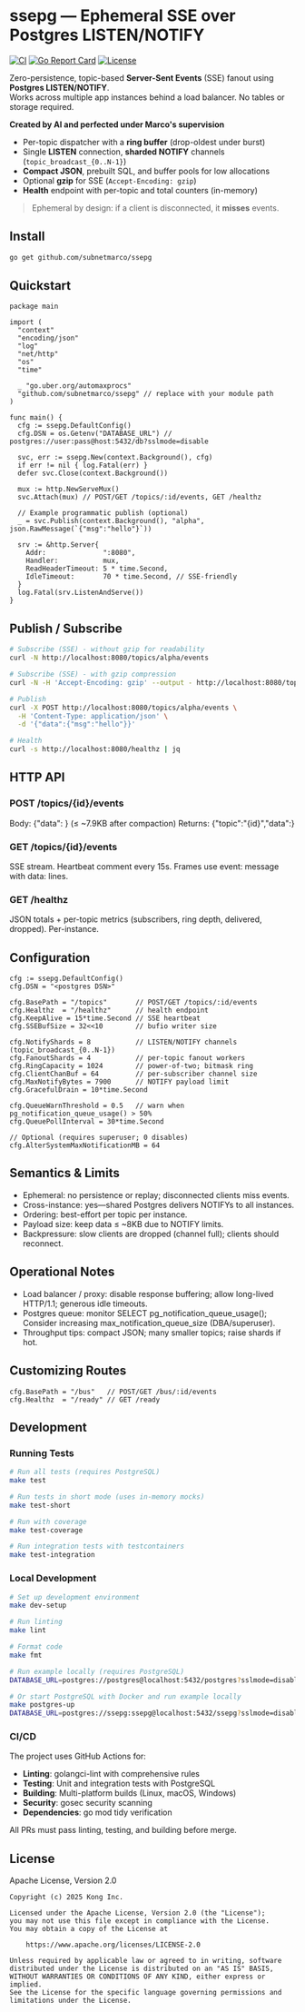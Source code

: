 # ssepg — Ephemeral SSE over Postgres LISTEN/NOTIFY

[![CI](https://github.com/subnetmarco/ssepg/actions/workflows/ci.yml/badge.svg)](https://github.com/subnetmarco/ssepg/actions/workflows/ci.yml)
[![Go Report Card](https://goreportcard.com/badge/github.com/subnetmarco/ssepg)](https://goreportcard.com/report/github.com/subnetmarco/ssepg)
[![License](https://img.shields.io/badge/License-Apache_2.0-blue.svg)](https://opensource.org/licenses/Apache-2.0)

Zero-persistence, topic-based **Server-Sent Events** (SSE) fanout using **Postgres LISTEN/NOTIFY**.  
Works across multiple app instances behind a load balancer. No tables or storage required.

**Created by AI and perfected under Marco's supervision**

- Per-topic dispatcher with a **ring buffer** (drop-oldest under burst)
- Single **LISTEN** connection, **sharded NOTIFY** channels (`topic_broadcast_{0..N-1}`)
- **Compact JSON**, prebuilt SQL, and buffer pools for low allocations
- Optional **gzip** for SSE (`Accept-Encoding: gzip`)
- **Health** endpoint with per-topic and total counters (in-memory)

> Ephemeral by design: if a client is disconnected, it **misses** events.

## Install

```bash
go get github.com/subnetmarco/ssepg
```

## Quickstart

```
package main

import (
  "context"
  "encoding/json"
  "log"
  "net/http"
  "os"
  "time"

  _ "go.uber.org/automaxprocs"
  "github.com/subnetmarco/ssepg" // replace with your module path
)

func main() {
  cfg := ssepg.DefaultConfig()
  cfg.DSN = os.Getenv("DATABASE_URL") // postgres://user:pass@host:5432/db?sslmode=disable

  svc, err := ssepg.New(context.Background(), cfg)
  if err != nil { log.Fatal(err) }
  defer svc.Close(context.Background())

  mux := http.NewServeMux()
  svc.Attach(mux) // POST/GET /topics/:id/events, GET /healthz

  // Example programmatic publish (optional)
  _ = svc.Publish(context.Background(), "alpha", json.RawMessage(`{"msg":"hello"}`))

  srv := &http.Server{
    Addr:              ":8080",
    Handler:           mux,
    ReadHeaderTimeout: 5 * time.Second,
    IdleTimeout:       70 * time.Second, // SSE-friendly
  }
  log.Fatal(srv.ListenAndServe())
}
```

## Publish / Subscribe

```bash
# Subscribe (SSE) - without gzip for readability
curl -N http://localhost:8080/topics/alpha/events

# Subscribe (SSE) - with gzip compression  
curl -N -H 'Accept-Encoding: gzip' --output - http://localhost:8080/topics/alpha/events

# Publish
curl -X POST http://localhost:8080/topics/alpha/events \
  -H 'Content-Type: application/json' \
  -d '{"data":{"msg":"hello"}}'

# Health
curl -s http://localhost:8080/healthz | jq
```

## HTTP API

### POST /topics/{id}/events

Body: {"data": <json>} (≤ ~7.9KB after compaction)
Returns: {"topic":"{id}","data":<json>}

### GET /topics/{id}/events

SSE stream. Heartbeat comment every 15s. Frames use event: message with data: lines.

### GET /healthz

JSON totals + per-topic metrics (subscribers, ring depth, delivered, dropped). Per-instance.

## Configuration

```
cfg := ssepg.DefaultConfig()
cfg.DSN = "<postgres DSN>"

cfg.BasePath = "/topics"       // POST/GET /topics/:id/events
cfg.Healthz  = "/healthz"      // health endpoint
cfg.KeepAlive = 15*time.Second // SSE heartbeat
cfg.SSEBufSize = 32<<10        // bufio writer size

cfg.NotifyShards = 8           // LISTEN/NOTIFY channels (topic_broadcast_{0..N-1})
cfg.FanoutShards = 4           // per-topic fanout workers
cfg.RingCapacity = 1024        // power-of-two; bitmask ring
cfg.ClientChanBuf = 64         // per-subscriber channel size
cfg.MaxNotifyBytes = 7900      // NOTIFY payload limit
cfg.GracefulDrain = 10*time.Second

cfg.QueueWarnThreshold = 0.5   // warn when pg_notification_queue_usage() > 50%
cfg.QueuePollInterval = 30*time.Second

// Optional (requires superuser; 0 disables)
cfg.AlterSystemMaxNotificationMB = 64
```

## Semantics & Limits

* Ephemeral: no persistence or replay; disconnected clients miss events.
* Cross-instance: yes—shared Postgres delivers NOTIFYs to all instances.
* Ordering: best-effort per topic per instance.
* Payload size: keep data ≤ ~8KB due to NOTIFY limits.
* Backpressure: slow clients are dropped (channel full); clients should reconnect.

## Operational Notes

* Load balancer / proxy: disable response buffering; allow long-lived HTTP/1.1; generous idle timeouts.
* Postgres queue: monitor SELECT pg_notification_queue_usage(); Consider increasing max_notification_queue_size (DBA/superuser).
* Throughput tips: compact JSON; many smaller topics; raise shards if hot.

## Customizing Routes

```
cfg.BasePath = "/bus"   // POST/GET /bus/:id/events
cfg.Healthz  = "/ready" // GET /ready
```

## Development

### Running Tests

```bash
# Run all tests (requires PostgreSQL)
make test

# Run tests in short mode (uses in-memory mocks)
make test-short

# Run with coverage
make test-coverage

# Run integration tests with testcontainers
make test-integration
```

### Local Development

```bash
# Set up development environment
make dev-setup

# Run linting
make lint

# Format code
make fmt

# Run example locally (requires PostgreSQL)
DATABASE_URL=postgres://postgres@localhost:5432/postgres?sslmode=disable make example

# Or start PostgreSQL with Docker and run example locally
make postgres-up
DATABASE_URL=postgres://ssepg:ssepg@localhost:5432/ssepg?sslmode=disable make example
```

### CI/CD

The project uses GitHub Actions for:
- **Linting**: golangci-lint with comprehensive rules
- **Testing**: Unit and integration tests with PostgreSQL
- **Building**: Multi-platform builds (Linux, macOS, Windows)  
- **Security**: gosec security scanning
- **Dependencies**: go mod tidy verification

All PRs must pass linting, testing, and building before merge.

## License

Apache License, Version 2.0

```
Copyright (c) 2025 Kong Inc.

Licensed under the Apache License, Version 2.0 (the "License");
you may not use this file except in compliance with the License.
You may obtain a copy of the License at

    https://www.apache.org/licenses/LICENSE-2.0

Unless required by applicable law or agreed to in writing, software
distributed under the License is distributed on an "AS IS" BASIS,
WITHOUT WARRANTIES OR CONDITIONS OF ANY KIND, either express or implied.
See the License for the specific language governing permissions and
limitations under the License.
```